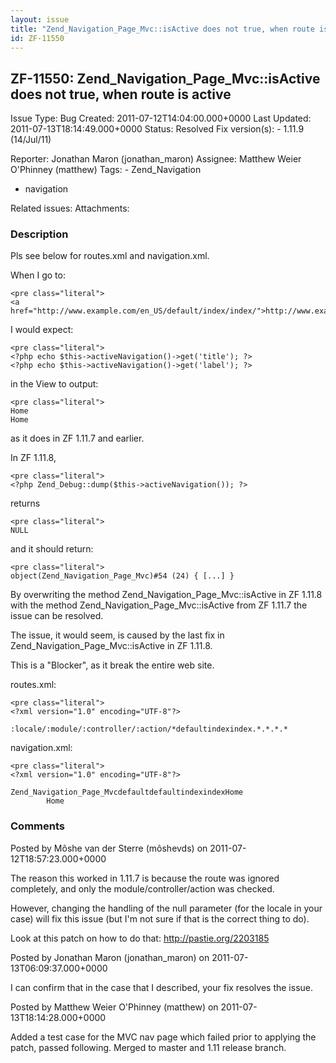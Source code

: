 ```yaml
---
layout: issue
title: "Zend_Navigation_Page_Mvc::isActive does not true, when route is active"
id: ZF-11550
---
```


ZF-11550: Zend\_Navigation\_Page\_Mvc::isActive does not true, when route is active
-----------------------------------------------------------------------------------

 Issue Type: Bug Created: 2011-07-12T14:04:00.000+0000 Last Updated: 2011-07-13T18:14:49.000+0000 Status: Resolved Fix version(s): - 1.11.9 (14/Jul/11)
 
 Reporter:  Jonathan Maron (jonathan\_maron)  Assignee:  Matthew Weier O'Phinney (matthew)  Tags: - Zend\_Navigation
- navigation
 
 Related issues: 
 Attachments: 
### Description

Pls see below for routes.xml and navigation.xml.

When I go to:

 
    <pre class="literal">
    <a href="http://www.example.com/en_US/default/index/index/">http://www.example.com/en_US/default/index/index/</a>


I would expect:

 
    <pre class="literal">
    <?php echo $this->activeNavigation()->get('title'); ?>
    <?php echo $this->activeNavigation()->get('label'); ?>


in the View to output:

 
    <pre class="literal">
    Home
    Home


as it does in ZF 1.11.7 and earlier.

In ZF 1.11.8,

 
    <pre class="literal">
    <?php Zend_Debug::dump($this->activeNavigation()); ?>


returns

 
    <pre class="literal">
    NULL


and it should return:

 
    <pre class="literal">
    object(Zend_Navigation_Page_Mvc)#54 (24) { [...] }


By overwriting the method Zend\_Navigation\_Page\_Mvc::isActive in ZF 1.11.8 with the method Zend\_Navigation\_Page\_Mvc::isActive from ZF 1.11.7 the issue can be resolved.

The issue, it would seem, is caused by the last fix in Zend\_Navigation\_Page\_Mvc::isActive in ZF 1.11.8.

This is a "Blocker", as it break the entire web site.

routes.xml:

 
    <pre class="literal">
    <?xml version="1.0" encoding="UTF-8"?>
    
    :locale/:module/:controller/:action/*defaultindexindex.*.*.*.*

navigation.xml:

 
    <pre class="literal">
    <?xml version="1.0" encoding="UTF-8"?>
    
    Zend_Navigation_Page_MvcdefaultdefaultindexindexHome
            Home

 

 

### Comments

Posted by Môshe van der Sterre (môshevds) on 2011-07-12T18:57:23.000+0000

The reason this worked in 1.11.7 is because the route was ignored completely, and only the module/controller/action was checked.

However, changing the handling of the null parameter (for the locale in your case) will fix this issue (but I'm not sure if that is the correct thing to do).

Look at this patch on how to do that: <http://pastie.org/2203185>

 

 

Posted by Jonathan Maron (jonathan\_maron) on 2011-07-13T06:09:37.000+0000

I can confirm that in the case that I described, your fix resolves the issue.

 

 

Posted by Matthew Weier O'Phinney (matthew) on 2011-07-13T18:14:28.000+0000

Added a test case for the MVC nav page which failed prior to applying the patch, passed following. Merged to master and 1.11 release branch.

 

 